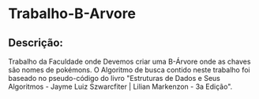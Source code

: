 # Trabalho-B-Arvore
## Descrição:
Trabalho da Faculdade onde Devemos criar uma B-Árvore onde as chaves são nomes de pokémons. O Algoritmo de busca contido neste trabalho foi baseado no pseudo-código do livro "Estruturas de Dados e Seus Algoritmos - Jayme Luiz Szwarcfiter | Lilian Markenzon - 3a Edição".
